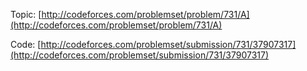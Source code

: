 Topic: [http://codeforces.com/problemset/problem/731/A](http://codeforces.com/problemset/problem/731/A)

Code: [http://codeforces.com/problemset/submission/731/37907317](http://codeforces.com/problemset/submission/731/37907317)

